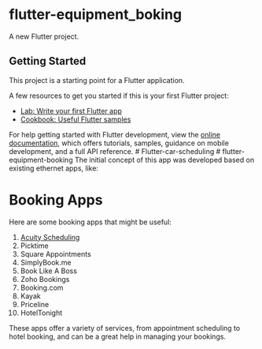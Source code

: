 # flutter-equipment_boking

A new Flutter project.

## Getting Started

This project is a starting point for a Flutter application.

A few resources to get you started if this is your first Flutter project:

- [Lab: Write your first Flutter app](https://docs.flutter.dev/get-started/codelab)
- [Cookbook: Useful Flutter samples](https://docs.flutter.dev/cookbook)

For help getting started with Flutter development, view the
[online documentation](https://docs.flutter.dev/), which offers tutorials,
samples, guidance on mobile development, and a full API reference.
#   F l u t t e r - c a r - s c h e d u l i n g 
 
 #   f l u t t e r - e q u i p m e n t - b o o k i n g 
 
 
The initial concept of this app was developed based on existing ethernet apps, like:

# Booking Apps

Here are some booking apps that might be useful:

1. [Acuity Scheduling](https://pt-br.acuityscheduling.com/?utm_source=bing&utm_medium=cpc&utm_campaign=branded&utm_term=em&utm_content=row&&msclkid=0eb89fae11461defb986fa30fd519c1d&utm_source=bing&utm_medium=cpc&utm_campaign=pbr-bing-row_other-en-acuity_scheduling-e&utm_term=acuity%20scheduling&utm_content=core&gclid=0eb89fae11461defb986fa30fd519c1d&gclsrc=3p.ds)
2. Picktime
3. Square Appointments
4. SimplyBook.me
5. Book Like A Boss
6. Zoho Bookings
7. Booking.com
8. Kayak
9. Priceline
10. HotelTonight

These apps offer a variety of services, from appointment scheduling to hotel booking, and can be a great help in managing your bookings.
